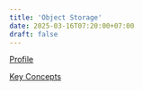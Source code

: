 ```yaml
---
title: 'Object Storage'
date: 2025-03-16T07:20:00+07:00
draft: false
---
```


[Profile](./profile/)

[Key Concepts](./key-concepts/)
